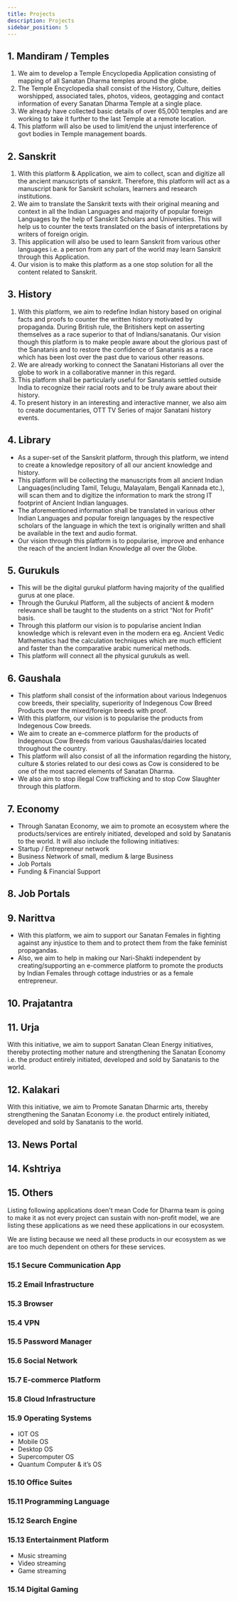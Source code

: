 ```yaml
---
title: Projects
description: Projects
sidebar_position: 5
---
```


<!-- @format -->

<!-- # Projects -->

## 1. Mandiram / Temples

<!-- ![](.gitbook/assets/mandiram-banner.png) -->

1. We aim to develop a Temple Encyclopedia Application consisting of mapping of all Sanatan Dharma temples around the globe.
2. The Temple Encyclopedia shall consist of the History, Culture, deities worshipped, associated tales, photos, videos, geotagging and contact information of every Sanatan Dharma Temple at a single place.
3. We already have collected basic details of over 65,000 temples and are working to take it further to the last Temple at a remote location.
4. This platform will also be used to limit/end the unjust interference of govt bodies in Temple management boards.

<!-- [Learn More](temples/temples-ecosystem.md) -->

## 2. Sanskrit

1. With this platform & Application, we aim to collect, scan and digitize all the ancient manuscripts of sanskrit. Therefore, this platform will act as a manuscript bank for Sanskrit scholars, learners and research institutions.
2. We aim to translate the Sanskrit texts with their original meaning and context in all the Indian Languages and majority of popular foreign Languages by the help of Sanskrit Scholars and Universities. This will help us to counter the texts translated on the basis of interpretations by writers of foreign origin.
3. This application will also be used to learn Sanskrit from various other languages i.e. a person from any part of the world may learn Sanskrit through this Application.
4. Our vision is to make this platform as a one stop solution for all the content related to Sanskrit.

<!-- [Learn More](sanskrit/sanskrit.md) -->

## 3. History

1. With this platform, we aim to redefine Indian history based on original facts and proofs to counter the written history motivated by propaganda. During British rule, the Britishers kept on asserting themselves as a race superior to that of Indians/sanatanis. Our vision though this platform is to make people aware about the glorious past of the Sanatanis and to restore the confidence of Sanatanis as a race which has been lost over the past due to various other reasons.
2. We are already working to connect the Sanatani Historians all over the globe to work in a collaborative manner in this regard.
3. This platform shall be particularly useful for Sanatanis settled outside India to recognize their racial roots and to be truly aware about their history.
4. To present history in an interesting and interactive manner, we also aim to create documentaries, OTT TV Series of major Sanatani history events.

<!-- [Learn More](history/history.md) -->

## 4. Library

- As a super-set of the Sanskrit platform, through this platform, we intend to create a knowledge repository of all our ancient knowledge and history.
- This platform will be collecting the manuscripts from all ancient Indian Languages\(including Tamil, Telugu, Malayalam, Bengali Kannada etc.\), will scan them and to digitize the information to mark the strong IT footprint of Ancient Indian languages.
- The aforementioned information shall be translated in various other Indian Languages and popular foreign languages by the respective scholars of the language in which the text is originally written and shall be available in the text and audio format.
- Our vision through this platform is to popularise, improve and enhance the reach of the ancient Indian Knowledge all over the Globe.

<!-- [Learn More](library/library.md) -->

## 5. Gurukuls

- This will be the digital gurukul platform having majority of the qualified gurus at one place.
- Through the Gurukul Platform, all the subjects of ancient & modern relevance shall be taught to the students on a strict “Not for Profit” basis.
- Through this platform our vision is to popularise ancient Indian knowledge which is relevant even in the modern era eg. Ancient Vedic Mathematics had the calculation techniques which are much efficient and faster than the comparative arabic numerical methods.
- This platform will connect all the physical gurukuls as well.

<!-- [Learn More](gurukuls/gurukuls.md) -->

## 6. Gaushala

- This platform shall consist of the information about various Indegenuos cow breeds, their speciality, superiority of Indegenous Cow Breed Products over the mixed/foreign breeds with proof.
- With this platform, our vision is to popularise the products from Indegenous Cow breeds.
- We aim to create an e-commerce platform for the products of Indegenous Cow Breeds from various Gaushalas/dairies located throughout the country.
- This platform will also consist of all the information regarding the history, culture & stories related to our desi cows as Cow is considered to be one of the most sacred elements of Sanatan Dharma.
- We also aim to stop illegal Cow trafficking and to stop Cow Slaughter through this platform.

<!-- [Learn More](gaushala/gaushala.md) -->

## 7. Economy

- Through Sanatan Economy, we aim to promote an ecosystem where the products/services are entirely initiated, developed and sold by Sanatanis to the world. It will also include the following initiatives:
- Startup / Entrepreneur network
- Business Network of small, medium & large Business
- Job Portals
- Funding & Financial Support

<!-- [Learn More](economy/economy.md) -->

## 8. Job Portals

<!-- [Learn More](economy/job-portal.md) -->

## 9. Narittva

- With this platform, we aim to support our Sanatan Females in fighting against any injustice to them and to protect them from the fake feminist propagandas.
- Also, we aim to help in making our Nari-Shakti independent by creating/supporting an e-commerce platform to promote the products by Indian Females through cottage industries or as a female entrepreneur.

<!-- [Learn More](kinnars/kinnars.md) -->

## 10. Prajatantra

<!-- [Learn More](prajatantra/prajatantra.md) -->

## 11. Urja

With this initiative, we aim to support Sanatan Clean Energy initiatives, thereby protecting mother nature and strengthening the Sanatan Economy i.e. the product entirely initiated, developed and sold by Sanatanis to the world.

<!-- [Learn More](urja/urja.md) -->

## 12. Kalakari

With this initiative, we aim to Promote Sanatan Dharmic arts, thereby strengthening the Sanatan Economy i.e. the product entirely initiated, developed and sold by Sanatanis to the world.

<!-- [Learn More](kalakari/kalakari.md) -->

## 13. News Portal

## 14. Kshtriya

## 15. Others

Listing following applications doen't mean Code for Dharma team is going to make it as not every project can sustain with non-profit model, we are listing these applications as we need these applications in our ecosystem.

We are listing because we need all these products in our ecosystem as we are too much dependent on others for these services.

### 15.1 Secure Communication App

### 15.2 Email Infrastructure

### 15.3 Browser

### 15.4 VPN

### 15.5 Password Manager

### 15.6 Social Network

### 15.7 E-commerce Platform

### 15.8 Cloud Infrastructure

### 15.9 Operating Systems

- IOT OS
- Mobile OS
- Desktop OS
- Supercomputer OS
- Quantum Computer & it’s OS

### 15.10 Office Suites

### 15.11 Programming Language

### 15.12 Search Engine

### 15.13 Entertainment Platform

- Music streaming
- Video streaming
- Game streaming

### 15.14 Digital Gaming
